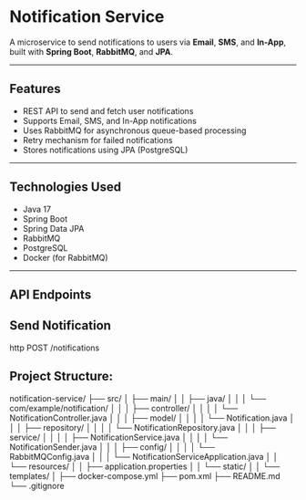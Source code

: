 # Notification Service

A microservice to send notifications to users via **Email**, **SMS**, and **In-App**, built with **Spring Boot**, **RabbitMQ**, and **JPA**.

---

## Features

- REST API to send and fetch user notifications
- Supports Email, SMS, and In-App notifications
-  Uses RabbitMQ for asynchronous queue-based processing
- Retry mechanism for failed notifications
- Stores notifications using JPA (PostgreSQL)

---

## Technologies Used

- Java 17
- Spring Boot
- Spring Data JPA
- RabbitMQ
- PostgreSQL
- Docker (for RabbitMQ)

---

##  API Endpoints

## Send Notification

http
POST /notifications


## Project Structure:

notification-service/
├── src/
│   ├── main/
│   │   ├── java/
│   │   │   └── com/example/notification/
│   │   │       ├── controller/
│   │   │       │   └── NotificationController.java
│   │   │       ├── model/
│   │   │       │   └── Notification.java
│   │   │       ├── repository/
│   │   │       │   └── NotificationRepository.java
│   │   │       ├── service/
│   │   │       │   ├── NotificationService.java
│   │   │       │   └── NotificationSender.java
│   │   │       ├── config/
│   │   │       │   └── RabbitMQConfig.java
│   │   │       └── NotificationServiceApplication.java
│   │   └── resources/
│   │       ├── application.properties
│   │       └── static/
│   │       └── templates/
│
├── docker-compose.yml
├── pom.xml
├── README.md
└── .gitignore

